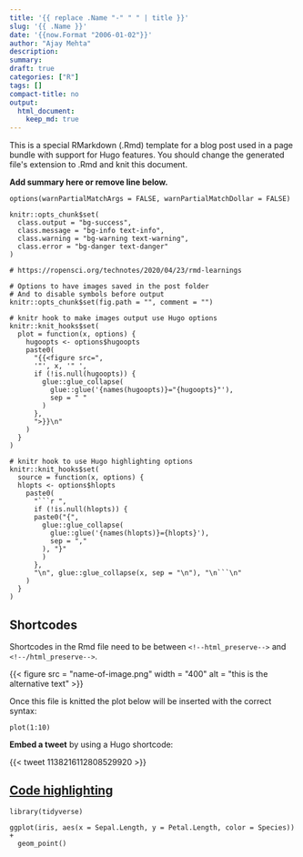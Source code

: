 ```yaml
---
title: '{{ replace .Name "-" " " | title }}'
slug: '{{ .Name }}'
date: '{{now.Format "2006-01-02"}}'
author: "Ajay Mehta"
description:
summary:
draft: true
categories: ["R"]
tags: []
compact-title: no
output:
  html_document:
    keep_md: true
---
```


This is a special RMarkdown (.Rmd) template for a blog post used in a page bundle with support for Hugo features.
You should change the generated file's extension to .Rmd and knit this document.

**Add summary here or remove line below.**
<!--more-->

```{r setup, include=FALSE}
options(warnPartialMatchArgs = FALSE, warnPartialMatchDollar = FALSE)

knitr::opts_chunk$set(
  class.output = "bg-success",
  class.message = "bg-info text-info",
  class.warning = "bg-warning text-warning",
  class.error = "bg-danger text-danger"
)

# https://ropensci.org/technotes/2020/04/23/rmd-learnings

# Options to have images saved in the post folder
# And to disable symbols before output
knitr::opts_chunk$set(fig.path = "", comment = "")

# knitr hook to make images output use Hugo options
knitr::knit_hooks$set(
  plot = function(x, options) {
    hugoopts <- options$hugoopts
    paste0(
      "{{<figure src=",
      '"', x, '" ',
      if (!is.null(hugoopts)) {
        glue::glue_collapse(
          glue::glue('{names(hugoopts)}="{hugoopts}"'),
          sep = " "
        )
      },
      ">}}\n"
    )
  }
)

# knitr hook to use Hugo highlighting options
knitr::knit_hooks$set(
  source = function(x, options) {
  hlopts <- options$hlopts
    paste0(
      "```r ",
      if (!is.null(hlopts)) {
      paste0("{",
        glue::glue_collapse(
          glue::glue('{names(hlopts)}={hlopts}'),
          sep = ","
        ), "}"
        )
      },
      "\n", glue::glue_collapse(x, sep = "\n"), "\n```\n"
    )
  }
)
```

## Shortcodes

Shortcodes in the Rmd file need to be between `<!--html_preserve-->` and
`<!--/html_preserve-->`.

<!--html_preserve-->
{{< figure src = "name-of-image.png" width = "400" alt = "this is the alternative text" >}}
<!--/html_preserve-->

Once this file is knitted the plot below will be inserted with the correct syntax:

```{r plot, hugoopts=list(alt="alternative text please make it informative", caption="This is what this image shows, write it here or in the paragraph after the image as you prefer.", width=300)}
plot(1:10)
```

**Embed a tweet** by using a Hugo shortcode:

<!--html_preserve-->
{{< tweet 1138216112808529920 >}}
<!--/html_preserve-->

## [Code highlighting](https://gohugo.io/content-management/syntax-highlighting/#highlight-shortcode)

```{r ggplot, message=FALSE, hlopts = list(linenos='table',hl_lines='[1, 4]')}
library(tidyverse)

ggplot(iris, aes(x = Sepal.Length, y = Petal.Length, color = Species)) +
  geom_point()
```

